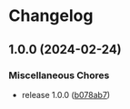# Changelog

## 1.0.0 (2024-02-24)


### Miscellaneous Chores

* release 1.0.0 ([b078ab7](https://github.com/XeroxDev/ytmdesktop-cs-companion/commit/b078ab76e1e8cfb29112dd6dfd6f8b5199bc5a25))
